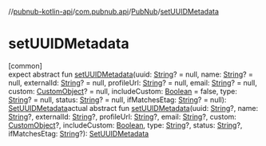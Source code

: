 //[pubnub-kotlin-api](../../../index.md)/[com.pubnub.api](../index.md)/[PubNub](index.md)/[setUUIDMetadata](set-u-u-i-d-metadata.md)

# setUUIDMetadata

[common]\
expect abstract fun [setUUIDMetadata](set-u-u-i-d-metadata.md)(uuid: [String](https://kotlinlang.org/api/latest/jvm/stdlib/kotlin/-string/index.html)? = null, name: [String](https://kotlinlang.org/api/latest/jvm/stdlib/kotlin/-string/index.html)? = null, externalId: [String](https://kotlinlang.org/api/latest/jvm/stdlib/kotlin/-string/index.html)? = null, profileUrl: [String](https://kotlinlang.org/api/latest/jvm/stdlib/kotlin/-string/index.html)? = null, email: [String](https://kotlinlang.org/api/latest/jvm/stdlib/kotlin/-string/index.html)? = null, custom: [CustomObject](../../com.pubnub.kmp/-custom-object/index.md)? = null, includeCustom: [Boolean](https://kotlinlang.org/api/latest/jvm/stdlib/kotlin/-boolean/index.html) = false, type: [String](https://kotlinlang.org/api/latest/jvm/stdlib/kotlin/-string/index.html)? = null, status: [String](https://kotlinlang.org/api/latest/jvm/stdlib/kotlin/-string/index.html)? = null, ifMatchesEtag: [String](https://kotlinlang.org/api/latest/jvm/stdlib/kotlin/-string/index.html)? = null): [SetUUIDMetadata](../../com.pubnub.api.endpoints.objects.uuid/-set-u-u-i-d-metadata/index.md)actual abstract fun [setUUIDMetadata](set-u-u-i-d-metadata.md)(uuid: [String](https://kotlinlang.org/api/latest/jvm/stdlib/kotlin/-string/index.html)?, name: [String](https://kotlinlang.org/api/latest/jvm/stdlib/kotlin/-string/index.html)?, externalId: [String](https://kotlinlang.org/api/latest/jvm/stdlib/kotlin/-string/index.html)?, profileUrl: [String](https://kotlinlang.org/api/latest/jvm/stdlib/kotlin/-string/index.html)?, email: [String](https://kotlinlang.org/api/latest/jvm/stdlib/kotlin/-string/index.html)?, custom: [CustomObject](../../com.pubnub.kmp/-custom-object/index.md)?, includeCustom: [Boolean](https://kotlinlang.org/api/latest/jvm/stdlib/kotlin/-boolean/index.html), type: [String](https://kotlinlang.org/api/latest/jvm/stdlib/kotlin/-string/index.html)?, status: [String](https://kotlinlang.org/api/latest/jvm/stdlib/kotlin/-string/index.html)?, ifMatchesEtag: [String](https://kotlinlang.org/api/latest/jvm/stdlib/kotlin/-string/index.html)?): [SetUUIDMetadata](../../com.pubnub.api.endpoints.objects.uuid/-set-u-u-i-d-metadata/index.md)

